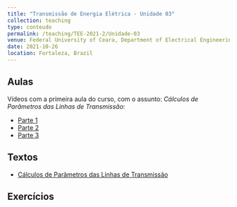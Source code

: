 ```yaml
---
title: "Transmissão de Energia Elétrica - Unidade 03"
collection: teaching
type: conteudo
permalink: /teaching/TEE-2021-2/Unidade-03
venue: Federal University of Ceara, Department of Electrical Engineering
date: 2021-10-26
location: Fortaleza, Brazil
---
```


## Aulas
Vídeos com a primeira aula do curso, com o assunto: *Cálculos de Parâmetros das Linhas de Transmissão*:
- [Parte 1](https://drive.google.com/file/d/1gDM-cauwpfXNftowTkKaOpOWSQnesBk_/view?usp=sharing)
- [Parte 2](https://drive.google.com/file/d/1MYinG1Gd9Ng5GgWnK61W6a1s0fNmoUK0/view?usp=sharing)
- [Parte 3](https://drive.google.com/file/d/1VGPmBzrew6b7l7MW-Xgc7FnVB06Btln7/view?usp=sharing)

## Textos
- [Cálculos de Parâmetros das Linhas de Transmissão]()

## Exercícios

